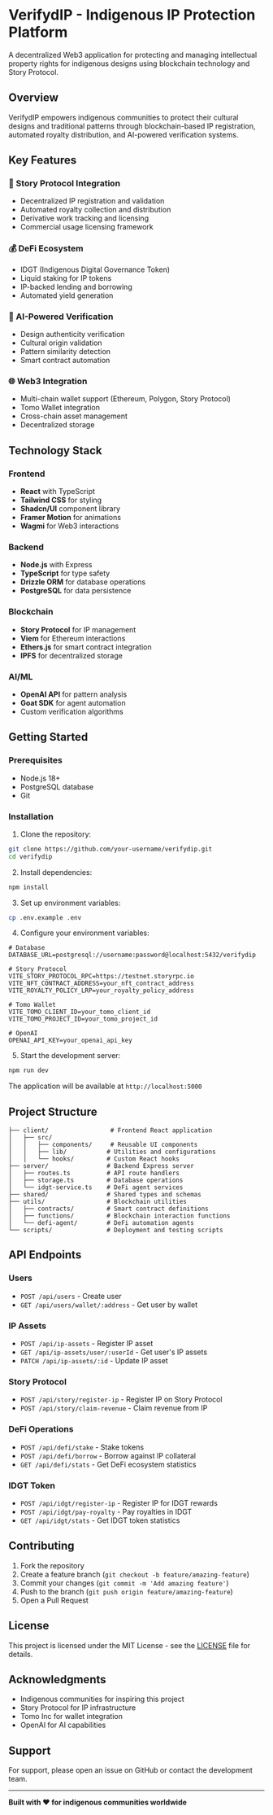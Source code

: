# VerifydIP - Indigenous IP Protection Platform

A decentralized Web3 application for protecting and managing intellectual property rights for indigenous designs using blockchain technology and Story Protocol.

## Overview

VerifydIP empowers indigenous communities to protect their cultural designs and traditional patterns through blockchain-based IP registration, automated royalty distribution, and AI-powered verification systems.

## Key Features

### 🔐 Story Protocol Integration
- Decentralized IP registration and validation
- Automated royalty collection and distribution
- Derivative work tracking and licensing
- Commercial usage licensing framework

### 💰 DeFi Ecosystem
- IDGT (Indigenous Digital Governance Token) 
- Liquid staking for IP tokens
- IP-backed lending and borrowing
- Automated yield generation

### 🤖 AI-Powered Verification
- Design authenticity verification
- Cultural origin validation
- Pattern similarity detection
- Smart contract automation

### 🌐 Web3 Integration
- Multi-chain wallet support (Ethereum, Polygon, Story Protocol)
- Tomo Wallet integration
- Cross-chain asset management
- Decentralized storage

## Technology Stack

### Frontend
- **React** with TypeScript
- **Tailwind CSS** for styling
- **Shadcn/UI** component library
- **Framer Motion** for animations
- **Wagmi** for Web3 interactions

### Backend
- **Node.js** with Express
- **TypeScript** for type safety
- **Drizzle ORM** for database operations
- **PostgreSQL** for data persistence

### Blockchain
- **Story Protocol** for IP management
- **Viem** for Ethereum interactions
- **Ethers.js** for smart contract integration
- **IPFS** for decentralized storage

### AI/ML
- **OpenAI API** for pattern analysis
- **Goat SDK** for agent automation
- Custom verification algorithms

## Getting Started

### Prerequisites
- Node.js 18+ 
- PostgreSQL database
- Git

### Installation

1. Clone the repository:
```bash
git clone https://github.com/your-username/verifydip.git
cd verifydip
```

2. Install dependencies:
```bash
npm install
```

3. Set up environment variables:
```bash
cp .env.example .env
```

4. Configure your environment variables:
```env
# Database
DATABASE_URL=postgresql://username:password@localhost:5432/verifydip

# Story Protocol
VITE_STORY_PROTOCOL_RPC=https://testnet.storyrpc.io
VITE_NFT_CONTRACT_ADDRESS=your_nft_contract_address
VITE_ROYALTY_POLICY_LRP=your_royalty_policy_address

# Tomo Wallet
VITE_TOMO_CLIENT_ID=your_tomo_client_id
VITE_TOMO_PROJECT_ID=your_tomo_project_id

# OpenAI
OPENAI_API_KEY=your_openai_api_key
```

5. Start the development server:
```bash
npm run dev
```

The application will be available at `http://localhost:5000`

## Project Structure

```
├── client/                 # Frontend React application
│   ├── src/
│   │   ├── components/     # Reusable UI components
│   │   ├── lib/           # Utilities and configurations
│   │   └── hooks/         # Custom React hooks
├── server/                # Backend Express server
│   ├── routes.ts          # API route handlers
│   ├── storage.ts         # Database operations
│   └── idgt-service.ts    # DeFi agent services
├── shared/                # Shared types and schemas
├── utils/                 # Blockchain utilities
│   ├── contracts/         # Smart contract definitions
│   ├── functions/         # Blockchain interaction functions
│   └── defi-agent/        # DeFi automation agents
└── scripts/               # Deployment and testing scripts
```

## API Endpoints

### Users
- `POST /api/users` - Create user
- `GET /api/users/wallet/:address` - Get user by wallet

### IP Assets
- `POST /api/ip-assets` - Register IP asset
- `GET /api/ip-assets/user/:userId` - Get user's IP assets
- `PATCH /api/ip-assets/:id` - Update IP asset

### Story Protocol
- `POST /api/story/register-ip` - Register IP on Story Protocol
- `POST /api/story/claim-revenue` - Claim revenue from IP

### DeFi Operations
- `POST /api/defi/stake` - Stake tokens
- `POST /api/defi/borrow` - Borrow against IP collateral
- `GET /api/defi/stats` - Get DeFi ecosystem statistics

### IDGT Token
- `POST /api/idgt/register-ip` - Register IP for IDGT rewards
- `POST /api/idgt/pay-royalty` - Pay royalties in IDGT
- `GET /api/idgt/stats` - Get IDGT token statistics

## Contributing

1. Fork the repository
2. Create a feature branch (`git checkout -b feature/amazing-feature`)
3. Commit your changes (`git commit -m 'Add amazing feature'`)
4. Push to the branch (`git push origin feature/amazing-feature`)
5. Open a Pull Request

## License

This project is licensed under the MIT License - see the [LICENSE](LICENSE) file for details.

## Acknowledgments

- Indigenous communities for inspiring this project
- Story Protocol for IP infrastructure
- Tomo Inc for wallet integration
- OpenAI for AI capabilities

## Support

For support, please open an issue on GitHub or contact the development team.

---

**Built with ❤️ for indigenous communities worldwide**